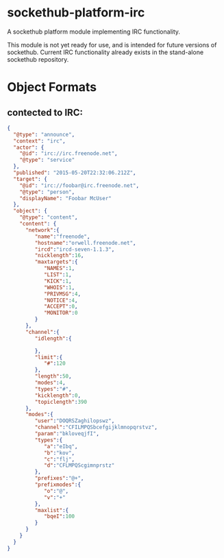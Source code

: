 sockethub-platform-irc
======================

A sockethub platform module implementing IRC functionality.

This module is not yet ready for use, and is intended for future versions of
sockethub. Current IRC functionality already exists in the stand-alone sockethub repository.


# Object Formats
## contected to IRC:

```json
{
  "@type": "announce",
  "context": "irc",
  "actor": {
    "@id": "irc://irc.freenode.net",
    "@type": "service"
  },
  "published": "2015-05-20T22:32:06.212Z",
  "target": {
    "@id": "irc://foobar@irc.freenode.net",
    "@type": "person",
    "displayName": "Foobar McUser"
  },
  "object": {
    "@type": "content",
    "content": {  
      "network":{  
         "name":"freenode",
         "hostname":"orwell.freenode.net",
         "ircd":"ircd-seven-1.1.3",
         "nicklength":16,
         "maxtargets":{  
            "NAMES":1,
            "LIST":1,
            "KICK":1,
            "WHOIS":1,
            "PRIVMSG":4,
            "NOTICE":4,
            "ACCEPT":0,
            "MONITOR":0
         }
      },
      "channel":{  
         "idlength":{  

         },
         "limit":{  
            "#":120
         },
         "length":50,
         "modes":4,
         "types":"#",
         "kicklength":0,
         "topiclength":390
      },
      "modes":{  
         "user":"DOQRSZaghilopswz",
         "channel":"CFILMPQSbcefgijklmnopqrstvz",
         "param":"bkloveqjfI",
         "types":{  
            "a":"eIbq",
            "b":"kov",
            "c":"flj",
            "d":"CFLMPQScgimnprstz"
         },
         "prefixes":"@+",
         "prefixmodes":{  
            "o":"@",
            "v":"+"
         },
         "maxlist":{  
            "bqeI":100
         }
      }
    }
  }
}
```
